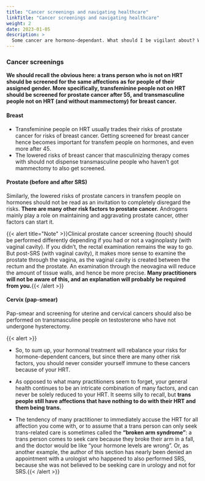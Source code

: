 ```yaml
---
title: "Cancer screenings and navigating healthcare"
linkTitle: "Cancer screenings and navigating healthcare"
weight: 2
date: 2023-01-05
description: >
  Some cancer are hormono-dependant. What should I be vigilant about? What does HRT change in terms of risk factors?
---
```




### Cancer screenings ###

**We should recall the obvious here: a trans person who is not on HRT should be screened for the same affections as for people of their assigned gender. More specifically, transfeminine people not on HRT should be screened for prostate cancer after 55, and transmasculine people not on HRT (and without mammectomy) for breast cancer.**
        
#### Breast ####

- Transfeminine people on HRT usually trades their risks of prostate cancer for risks of breast cancer. Getting screened for breast cancer hence becomes important for transfem people on hormones, and even more after 45. 
- The lowered risks of breast cancer that masculinizing therapy comes with should not dispense transmasculine people who haven’t got mammectomy to also get screened.

#### Prostate (before and after SRS) ####

Similarly, the lowered risks of prostate cancers in transfem people on hormones should not be read as an invitation to completely disregard the risks. **There are many other risk factors to prostate cancer.**
Androgens mainly play a role on maintaining and aggravating prostate cancer, other factors can start it.

{{< alert title="Note" >}}Clinical prostate cancer screening (touch) should be performed differently depending if you had or not a vaginoplasty (with vaginal cavity). If you didn’t, the rectal examination remains the way to go. But post-SRS (with vaginal cavity), it makes more sense to examine the prostate through the vagina, as the vaginal cavity is created between the rectum and the prostate. An examination through the neovagina will reduce the amount of tissue walls, and hence be more precise. **Many practitioners will not be aware of this, and an explanation will probably be required from you.**{{< /alert >}}



#### Cervix (pap-smear) ####

Pap-smear and screening for uterine and cervical cancers should also be performed on transmasculine people on testosterone who have not undergone hysterectomy.

{{< alert >}}
- So, to sum up, your hormonal treatment will rebalance your risks for hormone-dependent cancers, but since there are many other risk factors, you should never consider yourself immune to these cancers because of your HRT.
	
- As opposed to what many practitioners seem to forget, your general health continues to be an intricate combination of many factors, and can never be solely reduced to your HRT. It seems silly to recall, but **trans people still have affections that have nothing to do with their HRT and them being trans.**

- The tendency of many practitioner to immediately accuse the HRT for all affection you come with, or to assume that a trans person can only seek trans-related care is sometimes called the **“broken arm syndrome”**: a trans person comes to seek care because they broke their arm in a fall, and the doctor would be like “your hormone levels are wrong”. Or, as another example, the author of this section has nearly been denied an appointment with a urologist who happened to also performed SRS, because she was not believed to be seeking care in urology and not for SRS.{{< /alert >}}
